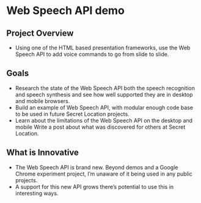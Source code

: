 # Web Speech API demo

## Project Overview
* Using one of the HTML based presentation frameworks, use the Web Speech API to add voice commands to go from slide to slide.

## Goals
* Research the state of the Web Speech API both the speech recognition and speech synthesis and see how well supported they are in desktop and mobile browsers.
* Build an example of Web Speech API, with modular enough code base to be used in future Secret Location projects.
* Learn about the limitations of the Web Speech API on the desktop and mobile
Write a post about what was discovered for others at Secret Location.

## What is Innovative
* The Web Speech API is brand new. Beyond demos and a Google Chrome experiment project, I’m unaware of it being used in any public projects.
* A support for this new API grows there’s potential to use this in interesting ways.

